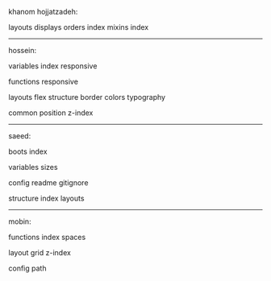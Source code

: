 khanom hojjatzadeh:

layouts
    displays
    orders
    index
mixins
    index


-----------------


hossein:

variables
    index
    responsive

functions
    responsive

layouts
    flex
structure
    border
    colors
    typography

common 
    position 
    z-index


----------------


saeed:

boots
    index

variables
    sizes
    
config
readme
gitignore

structure
    index
    layouts


-----------------


mobin:

functions
    index
    spaces

layout
    grid
    z-index

config
        path